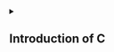 <details>
<summary> <h2>Introduction of C</h2></summary>

- <a href="https://nbviewer.org/github/Mubeen-Ahmad/C/blob/main/1_introduction.ipynb">History and Importance of C</a><br>
- <a href="https://nbviewer.org/github/Mubeen-Ahmad/C/blob/main/2_Type_Checking.ipynb">Type Checking and Static vs Dynamic Checking</a><br>
- <a href="https://nbviewer.org/github/Mubeen-Ahmad/C/blob/main/3_Strong_and_Weak_Typing.ipynb">Strong and Weak Typing</a><br>
- <a href="https://nbviewer.org/github/Mubeen-Ahmad/C/blob/main/4_Static_Binding_and_Dynamic_Binding.ipynb">Static and Dynamic Binding</a><br>
- <a href="https://nbviewer.org/github/Mubeen-Ahmad/C/blob/main/5_structure_of_c_Program.ipynb"> Structure of C Program</a><br>
- <a href="https://nbviewer.org/github/Mubeen-Ahmad/C/blob/main/6_story_of_compiler.ipynb"> Story of Compiler and Intrepeter</a><br>


</details>
